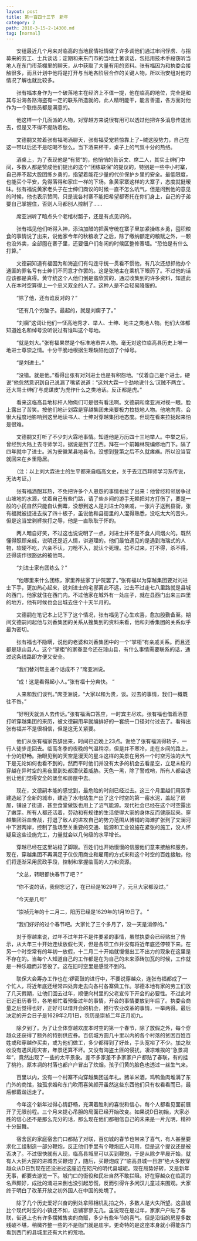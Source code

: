 ```yaml
---
layout: post
title: 第一百四十三节　新年
category: 2
path: 2010-3-15-2-14300.md
tag: [normal]
---
```


　　安组最近几个月来对临高的当地民情社情做了许多调他们通过审问俘虏、与招募来的劳工、士兵谈话；定期和来东门市的当地土著谈话，包括用技术手段窃听当地人在东门市茶棚里的聊天，从中获取了大量有用的资料。张有福因为和执委会接触很多，而且计划中他将是打开与当地各阶层合作的关键人物，所以治安组对他的情况了解也就比较多。

　　张有福本身作为一个破落地主在经济上不值一提，他在临高的地位，完全是和其与沿海各路海盗有一定的联系所造就的，此人精明能干，能言善道，各方面对他作为一个联络员都是满意的。

　　他这样一个几面派的人物，对穿越方来说很有用可以透过他把许多消息传送出去，但是又不得不提防着他。

　　文德嗣又拉着张有福喝酒聊天，张有福受宠若惊靠上了~贼这股势力，自己在这一带以后还不是吃喝不愁么。当下酒来杯干，桌子上的气氛十分的热络。

　　酒桌上，为了表现他是“有货”的，他悄悄的告诉文、席二人，其实士绅们中间，多数人都是赞成他们提出的这个“团练联保”的提议的，特别是一些中小村寨，自己养不起大股团练乡勇的，指望着能花少量的代价保护乡里的安全。最低限度，也能买个平安，免得落得和家庄一样的下场。象黄家寨这样的大寨子，态度就挺暧昧。张有福说黄家老头子在士绅们商议的时候一直不怎么吭气，但是问到他的意见的时候，他也表示赞同，只是说各村寨不能把希望都寄托在你们身上，自己的子弟要自己掌握住，否则人马都别人控制了……

　　席亚洲听了暗点头个老棺材瓢子，还是有点见识的。

　　张有福见他们听得入神，添油加醋的把黄守统在寨子里加紧操练乡勇，囤积粮食的事情说了出来，说他家今年的秋粮收了之后，除了缴纳额定的粮赋之外，一颗也没外卖，全部囤在寨子里，还要佃户们冬闲的时候区整修寨墙。“恐怕是有什么打算。”

　　文德嗣知道有福因为和海盗们有勾连守统一贯看不惯他，有几次还想抓他办个通匪的罪名亏有士绅们不同意才作罢的。这是张地主在乘机下眼药了。不过他的话应该都是真得。黄守统这个人他们倒是蛮欣赏的，通过收集到的许多资料，知道此人在本时空算得上一个忠义双全的人了。这种人是不会轻易降服的。

　　“除了他，还有谁反对的？”

　　“还有几个穷酸子。最起的，就是刘瘸子了。”

　　“刘瘸”这词让他们一怔高地秀才、举人、士绅、地主之类地人物。他们大体都知道姓名和绰号没听说过有谁叫这个号地。

　　“就是刘大。”张有福果然是个标准地市井人物。毫无对这位临高县历史上唯一地进士尊崇之情。十分干脆地根据生理缺陷他加了个绰号。

　　“是刘进士。”

　　“没错。就是他。”看得出张有对刘进士也是有积怨地。“仗着自己是个进士。硬说”他忽然意识到自己说漏了嘴紧说道：“这刘大霖一个劲地说什么‘汉贼不两立’。还大骂士绅们‘与虎谋皮’为虎作什么之类地话。反正都是虎。”

　　看来这临高县地标杆人物俺们可是很有看法啊。文德嗣和席亚洲对视一眼。脸上露出了苦笑。按他们地计划霖是穿越集团未来要极力拉拢地人物。他地向背。会很大程度地影响到这里地读书人、士绅对穿越集团地态度。但现在看来拉拢起来怕是很难。

　　文德嗣又打听了不少刘大霖地事情。知道他是万历四十三地举人。中举之后。曾经到大陆上去寻师学习。据说是到了江西。拜在一个前翰林院编修地门下。隔了四年就中了进士。派为安徽某县地县令。没想到登第之后不久就瘫痪。所以没当官就回来在乡里隐居。

　　（注：以上刘大霖进士的生平都来自临高文史，关于去江西拜师学习系传说，无法考证。）

　　张有福酒酣耳热，不免把许多个人恩怨的事情也扯了出来：他曾经和邻居争过山坡地的水源，仗着自己有些门路，请了些乡间的游手无赖把对方打伤了，要是一般的小民自然只能自认倒霉，没想到这人是刘进士的亲戚，一张片子送到县衙，张有福就被捉进去挨了四十板子，虽说他和县衙里的人混得熟悉，没吃太大的苦头，但是这当堂剥裤挨打之辱，他是一直耿耿于怀的。

　　两人暗自好笑，不过这也说说明了一点，刘进士并不是不食人间烟火的。既然懂得照顾亲戚，说明还是近人情，讲道理的。他们最怕遇见的是遇到海瑞式的人物，软硬不吃，六亲不认，刀枪不入，就认个死理。拉不过来，打不得，杀不得，还得装作很豁达的被他骂。

　　“刘进士家有团练么？”

　　“他哪里来什么团练，家里养些家丁护院罢了。”张有福以为穿越集团要对刘进士下手，更加热心起来，说刘进士的宅邸离此不远，过去不过走七八里路就是县城的西门，他家就住在西门内。不过他家在城外有一处庄子，就在县西门出来三四里的地方，他有时候也会出城去住个十天半月的。

　　文德嗣在笔记本上记下了这个情况，张有福见了心生欢喜，愈加殷勤备至。期间文德嗣问起他与刘香集团的关系从搜集到的资料来看，他和刘香集团的关系似乎最为密切。

　　张有福也不隐瞒，说他的老婆和刘香集团中的一个“掌柜”有亲戚关系。而且还都是琼山县人。这个“掌柜”的家眷至今还在琼山县，有什么事情需要联系的话，通过这条线路即方便又安全。

　　“我们替刘帮主递个话成不？”席亚洲说。

　　“成！这是看得起小人。”张有福十分爽快。“

　　人来和我们谈判。”席亚洲说，“大家以和为贵，谈。过去的事情，我们一概既往不咎。”

　　“好明天就派人去传话。”张有福满口答应，一时宾主尽欢。张有福也借着酒意打听穿越集团的来历，被文德嗣用早就编排好的一套统一口径对付过去了。看得出张有福并不是很相信，但是这无关紧要。

　　他们从张有福家告辞出来，时间已近晚上23点。谢绝了张有福派得轿子，一行人徒步走回去。临高冬季的夜晚的气温稍凉，但是并不寒冷，走在乡间的路上，十分的舒畅。抬眼见到的天空是漫天的星斗这样的美景在另外一个时空污浊的大气下是无论如何也看不到的。然而平时他们并没有太多的机会去看星空，立足未稳的穿越在异时空的黑夜里到处都潜伏着威胁。天色一黑，除了警戒哨，所有人都会退到让他们觉得安全的堡垒和房屋中去。

　　现在，文德嗣本能的感觉到，最危险的时刻已经过去。这三个月里越们用双手建造起了全新的城市，建造了水电站生产出了这个时空的第一窑水泥，盖起了房屋，铺设了街道，甚至食堂做饭也用上了沼气能源。现代社会已经在这个时空露出了嫩芽。所有人都还活着，劳动和有规律的生活使得大家的身体反而健康起来。穿越集团浴血奋战，打退了敌人的进攻自己的势力范围从博铺的海滩扩张到了文澜河中下游两岸，控制了盐场至关重要的交通、能源和工业设施在紧张的施工，没人怀疑旦这些设施完工，力量就会以几何级的水平增长。

　　穿越已经在这里站稳了脚跟。百姓们也开始慢慢的信服他们意来接触和服务。现在，穿越集团不再满足于仅仅用商业和雇用的方式来和这个时空的百姓接触，他们将逐渐采用民政手段，控制和掌握临高的人力和资源。

　　“文总，转眼都快春节了吧？”

　　“你不说的话，我倒忘记了，在已经是1629年了，元旦大家都没过。”

　　“今天是几号”

　　“崇祯元年的十二月二，阳历已经是1629年的1月19日了。”

　　“我们好好的过个春节吧。大家忙了三个多月了，没一天是消停的。”

　　对于穿越来说，过年不过年并不是件要紧的事情，虽然执委会已经贴出了告示，从大年三十开始连续放假七天，但是各项工作并没有将近年底还停顿下来。在另一个时空常有的年初一放假，十二月二十开始就慢慢出工不出力的现象在这里是不存在的。当每个人知道自己的工作都是在为自己的未来添砖加瓦的时候，工作就是一种乐趣而非苦役了。这在旧时空里是感觉不到的。

　　联保大会筹办工作也在:锣密鼓的进行中，不要说穿越众，连张有福都成了一个忙人，将近年底还经常四处奔走去向各村各寨做工作。邬德本地有家的劳工们放了几天假期，让他们回去过年，顺便向村里的父老宣传下开会的必要性。不过此时已近旧历春节，各地都忙着预备过年的事情，开会的事情要放到年后了。执委会商量之后觉得也好，正好可以借开会的机会，推行农业改革的事情，一举两得。最后决定的开会日子是1629年2月1日，农历是崇祯二年正月初九。

　　除夕到了。为了让全体穿越欢度本时空的第一个春节，除了放假之外，每个穿越众还获得了额外的特别供应券。百仞城方圆几十里以内的各个村落的贫困百姓百姓或和穿越作买卖，或为他们做工，多少都得到了好处，手头宽裕了不少。加之秋收没有遇风雨灾害，年景还算不坏。又没有海盗土匪的侵扰，凄凉难挨的“急景凋年”，竟然出现了一些的太平景象。差不多家差不多家家户户都贴了春联，有的挂了桃符。原本凋的村落也都户户冒出了炊烟。孩子们黄的脸色也透过一丝生气来。

　　百里以内，没有一个村寨不向穿越集团送年礼。猪羊米酒，鸡鸭鱼肉堆满了东门外的商馆，独孤求婚和东门吹雨喜笑颜开虽然这些东西他们只有权看看而已，最后都戴谐运走了。

　　今年这个新年过得心情舒畅，充满着胜利的喜悦和信心，每个人都看见面前展开了无限前程。三个月来提心吊胆的局面已经开始改变。如果说D日初始，大家必胜的信心还不是那么充分的话，那么现在他们都相信自己的未来是一片光明，精神十分鼓舞。

　　宿舍区的家庭宿舍门口都贴了对联，百仞城的春节也带来了喜气，有人甚至要求化工组制造一部分鞭炮，反正他们手里有个鞭炮匠人可用，但是这个提议还是被否决了。不过很快就有人现，临高县城里可以买到鞭炮，于是从除夕早晨开始，就有人大摇大摆的进城去买鞭炮了，随后，买鞭炮成了“临高县城一日游”绝大多数穿越众从D日到现在还没进过这座近在咫尺的明代县城呢。现在局势好转，又是新年无事，都要去游览一下。城门口的衙役和民壮自然不敢拦阻。好在穿越众在临高的名声颇好，成批的涌进来倒也没引起恐慌，反而引得许多闲汉儿童过来围观。大家终于明白了改革开放之初外国人在中国的处境了。

　　除了几个历史爱好兴奋的到处拿照相机乱拍之外，多数人是大失所望。这县城比个现代时空的小镇还不如，店铺寥寥无几。虽说现在是过年，家家户户贴了春联，街道上也有许多摆摊售卖的商贩，多少有些年节的喜气。但是沿街的房屋多数残破不堪，稍微齐整一些的不是衙门就是庙宇。更奇特的是这座本身就小得能东门看到西门的县城里还有大片的荒地。
